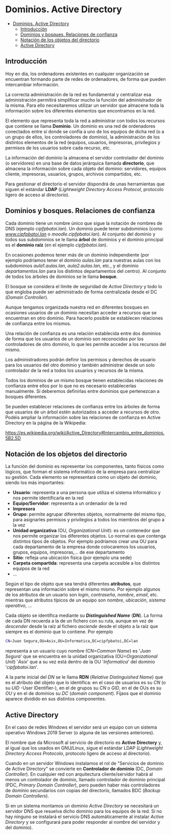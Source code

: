 # Dominios. Active Directory
- [Dominios. Active Directory](#dominios-active-directory)
  - [Introducción](#introducción)
  - [Dominios y bosques. Relaciones de confianza](#dominios-y-bosques-relaciones-de-confianza)
  - [Notación de los objetos del directorio](#notación-de-los-objetos-del-directorio)
  - [Active Directory](#active-directory)

## Introducción
Hoy en día, los ordenadores existentes en cualquier organización se encuentran formando parte de redes de ordenadores, de forma que pueden intercambiar información.

La correcta administración de la red es fundamental y centralizar esa administración permitirá simplificar mucho la función del administrador de la misma. Para ello necesitaremos utilizar un servidor que almacene toda la información sobre los diferentes elementos que encontramos en la red.

El elemento que representa toda la red a administrar con todos los recursos que contiene se llama **Dominio**. Un dominio es una red de ordenadores conectados entre sí donde se confía a uno de los equipos de dicha red (o a un grupo de ellos, los controladores de dominio), la administración de los distintos elementos de la red (equipos, usuarios, impresoras, privilegios y permisos de los usuarios sobre cada recurso, etc.

La información del dominio la almacena el servidor controlador del dominio (o servidores) en una base de datos jerárquica llamada **directorio**, que almacena la información sobre cada objeto del dominio: servidores, equipos cliente, impresoras, usuarios, grupos, archivos compartidos, etc.

Para gestionar el directorio el servidor dispondrá de unas herramientas que siguen el estándar **LDAP** (_Lightweight Directory Access Protocol_, protocolo ligero de acceso al directorio).

## Dominios y bosques. Relaciones de confianza
Cada dominio tiene un nombre único que sigue la notación de nombres de DNS (ejemplo _cipfpbatoi.lan_). Un dominio puede tener subdominios (como _www.cipfpbatoi.lan_ o _moodle.cipfpbatoi.lan_). Al conjunto del dominio y todos sus subdominios se le llama **árbol** de dominios y el dominio principal es el **dominio raíz** (en el ejemplo _cipfpbatoi.lan_).

En ocasiones podemos tener más de un dominio independiente (por ejemplo podríamos tener el dominio _aulas.lan_ para nuestras aulas con los subdominios _aula1.aulas.lan_, _aula2.aulas.lan_, etc., y el dominio _departamentos.lan_ para los distintos departamentos del centro). Al conjunto de todos los árboles de dominios se le llama **bosque**.

El bosque se considera el límite de seguridad de _Active Directory_ y todo lo que engloba puede ser administrado de forma centralizada desde el DC (_Domain Controller_).

Aunque tengamos organizada nuestra red en diferentes bosques en ocasiones usuarios de un dominio necesitan acceder a recursos que se encuentran en otro dominio. Para hacerlo posible se establecen relaciones de confianza entre los mismos.

Una relación de confianza es una relación establecida entre dos dominios de forma que los usuarios de un dominio son reconocidos por los controladores de otro dominio, lo que les permite acceder a los recursos del mismo. 

Los administradores podrán definir los permisos y derechos de usuario para los usuarios del otro dominio y también administrar desde un solo controlador de la red a todos los usuarios y recursos de la misma.

Todos los dominios de un mismo bosque tienen establecidas relaciones de confianza entre ellos por lo que no es necesario establecerlas manualmente. Sí deberemos definirlas entre dominios que pertenezcan a bosques diferentes.

Se pueden establecer relaciones de confianza entre los árboles de forma que usuarios de un árbol estén autorizados a acceder a recursos de otro. Podéis ampliar la información sobre las relaciones de confianza en Active Directory en la página de la Wikipedia:

https://es.wikipedia.org/wiki/Active_Directory#Intercambio_entre_dominios.5B2.5D

## Notación de los objetos del directorio
La función del dominio es representar los componentes, tanto físicos como lógicos, que forman el sistema informático de la empresa para centralizar su gestión. Cada elemento se representará como un objeto del dominio, siendo los más importantes:
- **Usuario**: representa a una persona que utiliza el sistema informático y nos permite identificarla en la red
- **Equipo/Servidor**: representa a un ordenador de la red
- **Impresora**
- **Grupo**: permite agrupar diferentes objetos, normalmente del mismo tipo, para asignarles permisos y privilegios a todos los miembros del grupo a la vez
- **Unidad organizativa** (OU, _Organizational Unit_): es un contenedor que nos permite organizar los diferentes objetos. Lo normal es que contenga distintos tipos de objetos. Por ejemplo podríamos crear una OU para cada departamento de la empresa donde colocaremos los usuarios, grupos, equipos, impresoras,... de ese departamento
- **Sitio**: refleja una ubicación física (por ejemplo una sede)
- **Carpeta compartida**: representa una carpeta accesible a los distintos equipos de la red
- ...

Según el tipo de objeto que sea tendrá diferentes **atributos**, que representan una información sobre el mismo mismo. Por ejemplo algunos de los atributos de un usuario son _login_, _contraseña_, _nombre_, _email_, etc. mientras que atributos típicos de un equipo son _nombre_, _ubicación_, _sistema operativo_, ...

Cada objeto se identifica mediante su _**Distinguished Name**_ (**DN**). La forma de cada DN recuerda a la de un fichero con su ruta, aunque en vez de _descender_ desde la raíz al fichero _asciende_ desde el objeto a la raíz que siempre es el dominio que lo contiene. Por ejemplo
```bash
CN=Juan Segura,OU=Asix,OU=Informatica,DC=cipfpbatoi,DC=lan
```

representa a un usuario cuyo nombre (CN=_Common Name_) es '_Juan Segura_' que se encuentra en la unidad organizativa (OU=_Organizational Unit_) '_Asix_' que a su vez está dentro de la OU '_Informatica_' del dominio '_cipfpbatoi.lan_'.

A la parte inicial del _DN_ se le llama **RDN** (_Relative Distinguished Name_) que es el atributo del objeto que lo identifica: en el caso de usuarios es su _CN_ (o su _UID_ -User IDentifier-), en el de grupos su _CN_ o _GID_, en el de OUs es su _OU_ y en el de dominios su _DC_ (_domain component_). Fijaos que el dominio aparece dividido en sus distintos componentes.

## Active Directory
En el caso de redes Windows el servidor será un equipo con un sistema operativo Windows 2019 Server (o alguna de las versiones anteriores).

El nombre que da Microsoft al servicio de directorio es **Active Directory** y, al igual que los usados en GNU/Linux, sigue el estándar LDAP (_Lightweight Directory Access Protocolo_, protocolo ligero de acceso al directorio).

Cuando en un servidor Windows instalamos el rol de "Servicios de dominio de Active Directory" se convierte en **Controlador de dominio** (DC, _Domain Controller_). En cualquier red con arquitectura cliente/servidor habrá al menos un controlador de dominio, llamado controlador de dominio principal (PDC, _Primary Domain Controller_), pero pueden haber más controladores de dominio secundarios con copias del directorio, llamados BDC (_Backup Domain Controllers_).

Si en un sistema montamos un dominio _Active Directory_ se necesitará un servidor DNS que resuelva dicho dominio para los equipos de la red. Si no hay ninguno se instalará el servicio DNS automáticamente al instalar _Active Directory_ y se configurará para poder responder al nombre del servidor y del dominio).
